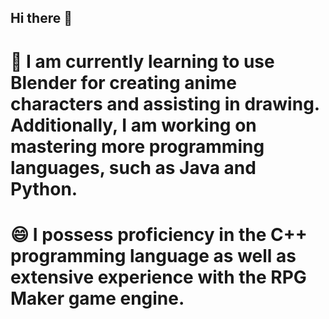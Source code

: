 ## Hi there 👋
# 🌱 I am currently learning to use Blender for creating anime characters and assisting in drawing. Additionally, I am working on mastering more programming languages, such as Java and Python.
# 😄 I possess proficiency in the C++ programming language as well as extensive experience with the RPG Maker game engine.
<!--
**YuanChuBobcat/YuanChuBobcat** is a ✨ _special_ ✨ repository because its `README.md` (this file) appears on your GitHub profile.

Here are some ideas to get you started:

- 🔭 I’m currently working on ...
- 🌱 I’m currently learning ...
- 👯 I’m looking to collaborate on ...
- 🤔 I’m looking for help with ...
- 💬 Ask me about ...
- 📫 How to reach me: ...
- 😄 Pronouns: ...
- ⚡ Fun fact: ...
-->
